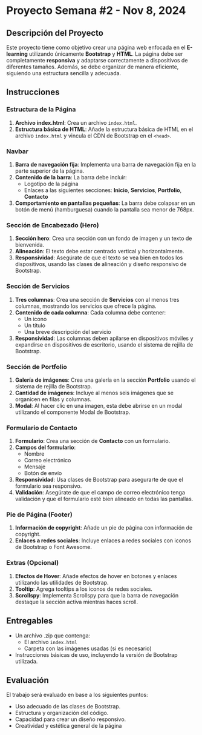 # Proyecto Semana #2 - Nov 8, 2024

## Descripción del Proyecto

Este proyecto tiene como objetivo crear una página web enfocada en el **E-learning** utilizando únicamente **Bootstrap** y **HTML**. La página debe ser completamente **responsiva** y adaptarse correctamente a dispositivos de diferentes tamaños. Además, se debe organizar de manera eficiente, siguiendo una estructura sencilla y adecuada.

## Instrucciones

### Estructura de la Página

1. **Archivo index.html**: Crea un archivo `index.html`.
2. **Estructura básica de HTML**: Añade la estructura básica de HTML en el archivo `index.html` y vincula el CDN de Bootstrap en el `<head>`.

### Navbar

1. **Barra de navegación fija**: Implementa una barra de navegación fija en la parte superior de la página.
2. **Contenido de la barra**: La barra debe incluir:
   - Logotipo de la página
   - Enlaces a las siguientes secciones: **Inicio**, **Servicios**, **Portfolio**, **Contacto**
3. **Comportamiento en pantallas pequeñas**: La barra debe colapsar en un botón de menú (hamburguesa) cuando la pantalla sea menor de 768px.

### Sección de Encabezado (Hero)

1. **Sección hero**: Crea una sección con un fondo de imagen y un texto de bienvenida.
2. **Alineación**: El texto debe estar centrado vertical y horizontalmente.
3. **Responsividad**: Asegúrate de que el texto se vea bien en todos los dispositivos, usando las clases de alineación y diseño responsivo de Bootstrap.

### Sección de Servicios

1. **Tres columnas**: Crea una sección de **Servicios** con al menos tres columnas, mostrando los servicios que ofrece la página.
2. **Contenido de cada columna**: Cada columna debe contener:
   - Un icono
   - Un título
   - Una breve descripción del servicio
3. **Responsividad**: Las columnas deben apilarse en dispositivos móviles y expandirse en dispositivos de escritorio, usando el sistema de rejilla de Bootstrap.

### Sección de Portfolio

1. **Galería de imágenes**: Crea una galería en la sección **Portfolio** usando el sistema de rejilla de Bootstrap.
2. **Cantidad de imágenes**: Incluye al menos seis imágenes que se organicen en filas y columnas.
3. **Modal**: Al hacer clic en una imagen, esta debe abrirse en un modal utilizando el componente Modal de Bootstrap.

### Formulario de Contacto

1. **Formulario**: Crea una sección de **Contacto** con un formulario.
2. **Campos del formulario**:
   - Nombre
   - Correo electrónico
   - Mensaje
   - Botón de envío
3. **Responsividad**: Usa clases de Bootstrap para asegurarte de que el formulario sea responsivo.
4. **Validación**: Asegúrate de que el campo de correo electrónico tenga validación y que el formulario esté bien alineado en todas las pantallas.

### Pie de Página (Footer)

1. **Información de copyright**: Añade un pie de página con información de copyright.
2. **Enlaces a redes sociales**: Incluye enlaces a redes sociales con iconos de Bootstrap o Font Awesome.

### Extras (Opcional)

1. **Efectos de Hover**: Añade efectos de hover en botones y enlaces utilizando las utilidades de Bootstrap.
2. **Tooltip**: Agrega tooltips a los iconos de redes sociales.
3. **Scrollspy**: Implementa Scrollspy para que la barra de navegación destaque la sección activa mientras haces scroll.

## Entregables

- Un archivo .zip que contenga:
  - El archivo `index.html`
  - Carpeta con las imágenes usadas (si es necesario)
- Instrucciones básicas de uso, incluyendo la versión de Bootstrap utilizada.

## Evaluación

El trabajo será evaluado en base a los siguientes puntos:

- Uso adecuado de las clases de Bootstrap.
- Estructura y organización del código.
- Capacidad para crear un diseño responsivo.
- Creatividad y estética general de la página